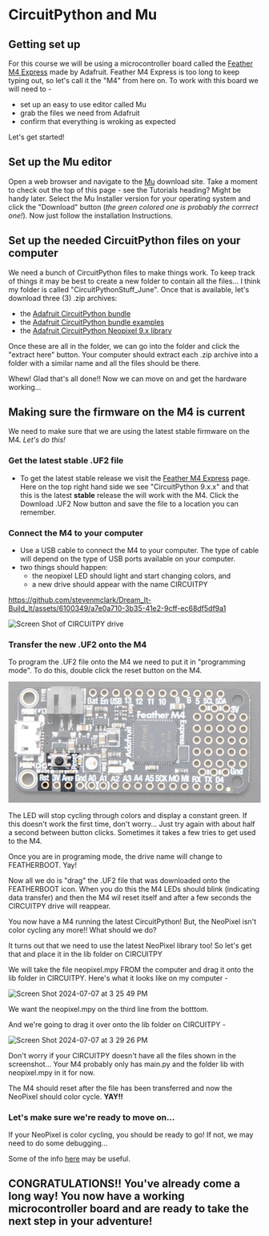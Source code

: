# CircuitPython and Mu

## Getting set up

For this course we will be using a microcontroller board called the [Feather M4 Express](https://www.adafruit.com/product/3857) made by Adafruit. Feather M4 Express is too long to keep typing out, so let's call it the "M4" from here on. To work with this board we will need to -

- set up an easy to use editor called Mu
- grab the files we need from Adafruit
- confirm that everything is wroking as expected

Let's get started!

## Set up the Mu editor

Open a web browser and navigate to the [Mu](https://codewith.mu/en/download) download site. Take a moment to check out the top of this page - see the Tutorials heading? Might be handy later. Select the Mu Installer version for your operating system and click the "Download" button (*the green colored one is probably the corrrect one!*). Now just follow the installation Instructions.

## Set up the needed CircuitPython files on your computer

We need a bunch of CircuitPython files to make things work. To keep track of things it may be best to create a new folder to contain all the files... I think my folder is called "CircuitPythonStuff_June". Once that is available, let's download three (3) .zip archives:
- the [Adafruit CircuitPython bundle](https://github.com/adafruit/Adafruit_CircuitPython_Bundle/releases/download/20240618/adafruit-circuitpython-bundle-9.x-mpy-20240618.zip)
- the [Adafruit CircuitPython bundle examples](https://github.com/adafruit/Adafruit_CircuitPython_Bundle/releases/download/20240618/adafruit-circuitpython-bundle-examples-20240618.zip )
- the [Adafruit CircuitPython Neopixel 9.x library](http://github.com/adafruit/Adafruit_CircuitPython_NeoPixel/releases/download/6.3.11/adafruit-circuitpython-neopixel-9.x-mpy-6.3.11.zip )

Once these are all in the folder, we can go into the folder and click the "extract here" button. Your computer should extract each .zip archive into a folder with a similar name and all the files should be there.

Whew! Glad that's all done!! Now we can move on and get the hardware working...

## Making sure the firmware on the M4 is current

We need to make sure that we are using the latest stable firmware on the M4. *Let's do this!*

### Get the latest stable .UF2 file
- To get the latest stable release we visit the [Feather M4 Express](https://circuitpython.org/board/feather_m4_express/) page. Here on the top right hand side we see "CircuitPython 9.x.x" and that this is the latest **stable** release the will work with the M4. Click the Download .UF2 Now button and save the file to a location you can remember.

### Connect the M4 to your computer
- Use a USB cable to connect the M4 to your computer. The type of cable will depend on the type of USB ports available on your computer.
- two things should happen:
  - the neopixel LED should light and start changing colors, and
  - a new drive should appear with the name CIRCUITPY

https://github.com/stevenmclark/Dream_It-Build_It/assets/6100349/a7e0a710-3b35-41e2-9cff-ec68df5df9a1

<img width="138" alt="Screen Shot of CIRCUITPY drive" src="https://github.com/stevenmclark/Dream_It-Build_It/assets/6100349/64b24170-7b33-479f-9557-aebb65354ee1">


### Transfer the new .UF2 onto the M4

To program the .UF2 file onto the M4 we need to put it in "programming mode". To do this, double click the reset button on the M4.

![image of M4 highlighting reset button](./assets/feather_M4_express_reset.jpg?raw=true)

The LED will stop cycling through colors and display a constant green. If this doesn't work the first time, don't worry... Just try again with about half a second between button clicks. Sometimes it takes a few tries to get used to the M4.

Once you are in programing mode, the drive name will change to FEATHERBOOT. Yay!

Now all we do is "drag" the .UF2 file that was downloaded onto the FEATHERBOOT icon. When you do this the M4 LEDs should blink (indicating data transfer) and then the M4 wil reset itself and after a few seconds the CIRCUITPY drive will reappear.

You now have a M4 running the latest CircuitPython! But, the NeoPixel isn't color cycling any more!! What should we do?

It turns out that we need to use the latest NeoPixel library too! So let's get that and place it in the lib folder on CIRCUITPY

We will take the file neopixel.mpy FROM the computer and drag it onto the lib folder in CIRCUITPY. Here's what it looks like on my computer -

![Screen Shot 2024-07-07 at 3 25 49 PM](https://github.com/stevenmclark/Dream_It-Build_It/assets/6100349/f44ef504-7cbd-46ad-ad74-16b3d7f15285)

We want the neopixel.mpy on the third line from the botttom.

And we're going to drag it over onto the lib folder on CIRCUITPY -

<img width="801" alt="Screen Shot 2024-07-07 at 3 29 26 PM" src="https://github.com/stevenmclark/Dream_It-Build_It/assets/6100349/17a46691-d117-415f-a929-ae399a9282b5">

Don't worry if your CIRCUITPY doesn't have all the files shown in the screenshot... Your M4 probably only has main.py and the folder lib with neopixel.mpy in it for now.

The M4 should reset after the file has been transferred and now the NeoPixel should color cycle. **YAY!!**


### Let's make sure we're ready to move on...

If your NeoPixel is color cycling, you should be ready to go! If not, we may need to do some debugging...

Some of the info [here](https://learn.adafruit.com/adafruit-feather-m4-express-atsamd51/troubleshooting) may be useful.

## CONGRATULATIONS!! You've already come a long way! You now have a working microcontroller board and are ready to take the next step in your adventure!
